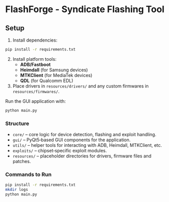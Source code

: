 # FlashForge - Syndicate Flashing Tool

## Setup
1. Install dependencies:
```bash
pip install -r requirements.txt
```
2. Install platform tools:
    * **ADB/Fastboot**
    * **Heimdall** (for Samsung devices)
    * **MTKClient** (for MediaTek devices)
    * **QDL** (for Qualcomm EDL)
3. Place drivers in `resources/drivers/` and any custom firmwares in `resources/firmwares/`.

Run the GUI application with:
```bash
python main.py
```

### Structure

* `core/` – core logic for device detection, flashing and exploit handling.
* `gui/` – PyQt5‑based GUI components for the application.
* `utils/` – helper tools for interacting with ADB, Heimdall, MTKClient, etc.
* `exploits/` – chipset‑specific exploit modules.
* `resources/` – placeholder directories for drivers, firmware files and patches.

### Commands to Run

```bash
pip install -r requirements.txt
mkdir logs
python main.py
```